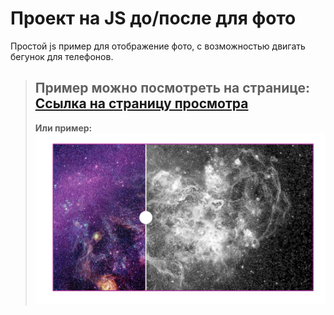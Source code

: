 # Проект на JS до/после для фото

Простой js пример для отображение фото, с возможностью двигать бегунок для телефонов.
>__Пример можно посмотреть на странице:__ 
>[Ссылка на страницу просмотра](https://vladjutnik.github.io/js-after-before/)
>---
>__Или пример:__
>![Пример работы](image/readme.PNG)

